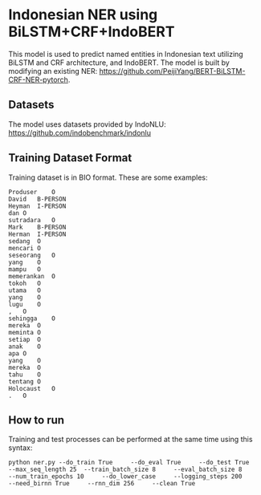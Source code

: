 # Indonesian NER using BiLSTM+CRF+IndoBERT
This model is used to predict named entities in Indonesian text utilizing BiLSTM and CRF architecture, and IndoBERT. The model is built by modifying an existing NER: https://github.com/PeijiYang/BERT-BiLSTM-CRF-NER-pytorch.
  
## Datasets
The model uses datasets provided by IndoNLU: https://github.com/indobenchmark/indonlu

## Training Dataset Format
Training dataset is in BIO format. These are some examples:
```
Produser	O
David	B-PERSON
Heyman	I-PERSON
dan	O
sutradara	O
Mark	B-PERSON
Herman	I-PERSON
sedang	O
mencari	O
seseorang	O
yang	O
mampu	O
memerankan	O
tokoh	O
utama	O
yang	O
lugu	O
,	O
sehingga	O
mereka	O
meminta	O
setiap	O
anak	O
apa	O
yang	O
mereka	O
tahu	O
tentang	O
Holocaust	O
.	O
```
## How to run
Training and test processes can be performed at the same time using this syntax:
```
python ner.py --do_train True     --do_eval True     --do_test True     --max_seq_length 25  --train_batch_size 8     --eval_batch_size 8     --num_train_epochs 10     --do_lower_case     --logging_steps 200     --need_birnn True     --rnn_dim 256     --clean True
```
